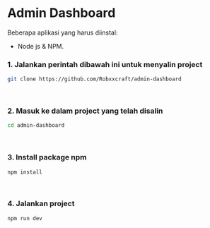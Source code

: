 # Admin Dashboard


Beberapa aplikasi yang harus diinstal:

- Node js & NPM.

### 1. Jalankan perintah dibawah ini untuk menyalin project

```sh
git clone https://github.com/Robxxcraft/admin-dashboard
```
<br>

### 2. Masuk ke dalam project yang telah disalin

```sh
cd admin-dashboard
```
<br />

### 3. Install package npm

```sh
npm install
```
<br />

### 4. Jalankan project

```sh
npm run dev
```
<br />